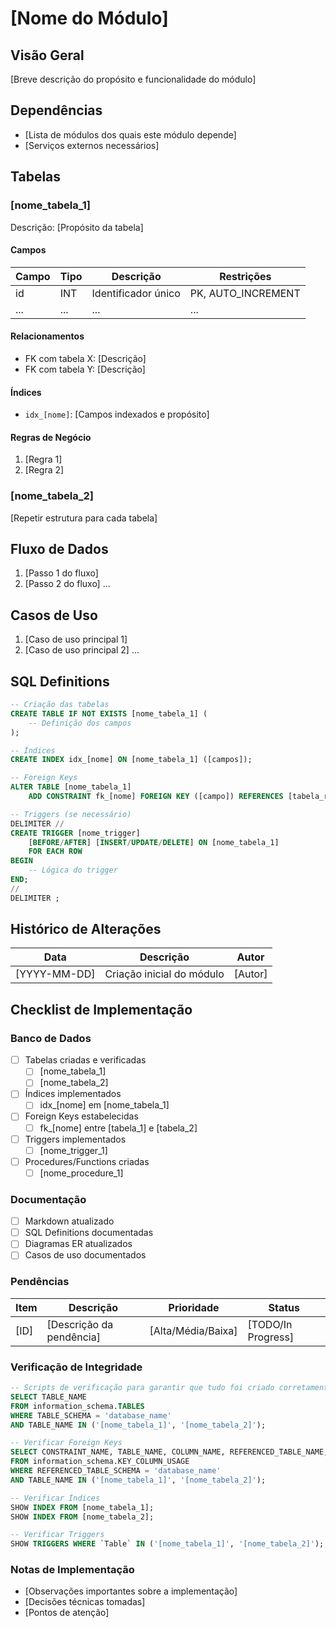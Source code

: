 # [Nome do Módulo]

## Visão Geral
[Breve descrição do propósito e funcionalidade do módulo]

## Dependências
- [Lista de módulos dos quais este módulo depende]
- [Serviços externos necessários]

## Tabelas

### [nome_tabela_1]
Descrição: [Propósito da tabela]

#### Campos
| Campo | Tipo | Descrição | Restrições |
|-------|------|-----------|------------|
| id | INT | Identificador único | PK, AUTO_INCREMENT |
| ... | ... | ... | ... |

#### Relacionamentos
- FK com tabela X: [Descrição]
- FK com tabela Y: [Descrição]

#### Índices
- `idx_[nome]`: [Campos indexados e propósito]

#### Regras de Negócio
1. [Regra 1]
2. [Regra 2]

### [nome_tabela_2]
[Repetir estrutura para cada tabela]

## Fluxo de Dados
1. [Passo 1 do fluxo]
2. [Passo 2 do fluxo]
...

## Casos de Uso
1. [Caso de uso principal 1]
2. [Caso de uso principal 2]
...

## SQL Definitions
```sql
-- Criação das tabelas
CREATE TABLE IF NOT EXISTS [nome_tabela_1] (
    -- Definição dos campos
);

-- Índices
CREATE INDEX idx_[nome] ON [nome_tabela_1] ([campos]);

-- Foreign Keys
ALTER TABLE [nome_tabela_1]
    ADD CONSTRAINT fk_[nome] FOREIGN KEY ([campo]) REFERENCES [tabela_ref]([campo_ref]);

-- Triggers (se necessário)
DELIMITER //
CREATE TRIGGER [nome_trigger]
    [BEFORE/AFTER] [INSERT/UPDATE/DELETE] ON [nome_tabela_1]
    FOR EACH ROW
BEGIN
    -- Lógica do trigger
END;
//
DELIMITER ;
```

## Histórico de Alterações
| Data | Descrição | Autor |
|------|-----------|-------|
| [YYYY-MM-DD] | Criação inicial do módulo | [Autor] |

## Checklist de Implementação
### Banco de Dados
- [ ] Tabelas criadas e verificadas
  - [ ] [nome_tabela_1]
  - [ ] [nome_tabela_2]
- [ ] Índices implementados
  - [ ] idx_[nome] em [nome_tabela_1]
- [ ] Foreign Keys estabelecidas
  - [ ] fk_[nome] entre [tabela_1] e [tabela_2]
- [ ] Triggers implementados
  - [ ] [nome_trigger_1]
- [ ] Procedures/Functions criadas
  - [ ] [nome_procedure_1]

### Documentação
- [ ] Markdown atualizado
- [ ] SQL Definitions documentadas
- [ ] Diagramas ER atualizados
- [ ] Casos de uso documentados

### Pendências
| Item | Descrição | Prioridade | Status |
|------|-----------|------------|---------|
| [ID] | [Descrição da pendência] | [Alta/Média/Baixa] | [TODO/In Progress] |

### Verificação de Integridade
```sql
-- Scripts de verificação para garantir que tudo foi criado corretamente
SELECT TABLE_NAME 
FROM information_schema.TABLES 
WHERE TABLE_SCHEMA = 'database_name' 
AND TABLE_NAME IN ('[nome_tabela_1]', '[nome_tabela_2]');

-- Verificar Foreign Keys
SELECT CONSTRAINT_NAME, TABLE_NAME, COLUMN_NAME, REFERENCED_TABLE_NAME, REFERENCED_COLUMN_NAME
FROM information_schema.KEY_COLUMN_USAGE
WHERE REFERENCED_TABLE_SCHEMA = 'database_name'
AND TABLE_NAME IN ('[nome_tabela_1]', '[nome_tabela_2]');

-- Verificar Índices
SHOW INDEX FROM [nome_tabela_1];
SHOW INDEX FROM [nome_tabela_2];

-- Verificar Triggers
SHOW TRIGGERS WHERE `Table` IN ('[nome_tabela_1]', '[nome_tabela_2]');
```

### Notas de Implementação
- [Observações importantes sobre a implementação]
- [Decisões técnicas tomadas]
- [Pontos de atenção]
